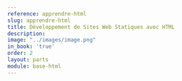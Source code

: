 ```yaml
---
reference: apprendre-html
slug: apprendre-html
title: Développement de Sites Web Statiques avec HTML
description:
image: "../images/image.png"
in_book: 'true'
order: 2
layout: parts
module: base-html
---
```

